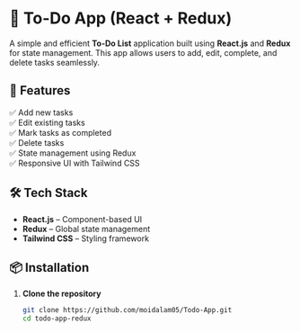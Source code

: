 # 📝 To-Do App (React + Redux)

A simple and efficient **To-Do List** application built using **React.js** and **Redux** for state management. This app allows users to add, edit, complete, and delete tasks seamlessly.

## 🚀 Features

✅ Add new tasks  
✅ Edit existing tasks  
✅ Mark tasks as completed  
✅ Delete tasks  
✅ State management using Redux  
✅ Responsive UI with Tailwind CSS  

## 🛠️ Tech Stack

- **React.js** – Component-based UI  
- **Redux** – Global state management  
- **Tailwind CSS** – Styling framework  

## 📦 Installation

1. **Clone the repository**
   ```sh
   git clone https://github.com/moidalam05/Todo-App.git
   cd todo-app-redux

